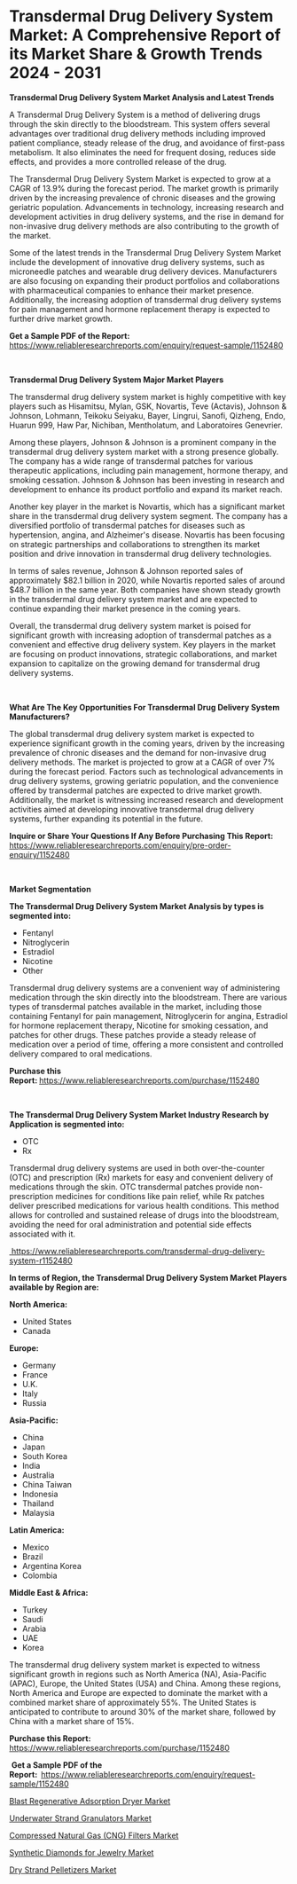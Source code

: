 <p><h1>Transdermal Drug Delivery System Market: A Comprehensive Report of its Market Share & Growth Trends 2024 - 2031</h1></p><p><strong>Transdermal Drug Delivery System Market Analysis and Latest Trends</strong></p>
<p><p>A Transdermal Drug Delivery System is a method of delivering drugs through the skin directly to the bloodstream. This system offers several advantages over traditional drug delivery methods including improved patient compliance, steady release of the drug, and avoidance of first-pass metabolism. It also eliminates the need for frequent dosing, reduces side effects, and provides a more controlled release of the drug.</p><p>The Transdermal Drug Delivery System Market is expected to grow at a CAGR of 13.9% during the forecast period. The market growth is primarily driven by the increasing prevalence of chronic diseases and the growing geriatric population. Advancements in technology, increasing research and development activities in drug delivery systems, and the rise in demand for non-invasive drug delivery methods are also contributing to the growth of the market.</p><p>Some of the latest trends in the Transdermal Drug Delivery System Market include the development of innovative drug delivery systems, such as microneedle patches and wearable drug delivery devices. Manufacturers are also focusing on expanding their product portfolios and collaborations with pharmaceutical companies to enhance their market presence. Additionally, the increasing adoption of transdermal drug delivery systems for pain management and hormone replacement therapy is expected to further drive market growth.</p></p>
<p><strong>Get a Sample PDF of the Report:&nbsp;</strong> <a href="https://www.reliableresearchreports.com/enquiry/request-sample/1152480">https://www.reliableresearchreports.com/enquiry/request-sample/1152480</a></p>
<p>&nbsp;</p>
<p><strong>Transdermal Drug Delivery System Major Market Players</strong></p>
<p><p>The transdermal drug delivery system market is highly competitive with key players such as Hisamitsu, Mylan, GSK, Novartis, Teve (Actavis), Johnson & Johnson, Lohmann, Teikoku Seiyaku, Bayer, Lingrui, Sanofi, Qizheng, Endo, Huarun 999, Haw Par, Nichiban, Mentholatum, and Laboratoires Genevrier.</p><p>Among these players, Johnson & Johnson is a prominent company in the transdermal drug delivery system market with a strong presence globally. The company has a wide range of transdermal patches for various therapeutic applications, including pain management, hormone therapy, and smoking cessation. Johnson & Johnson has been investing in research and development to enhance its product portfolio and expand its market reach.</p><p>Another key player in the market is Novartis, which has a significant market share in the transdermal drug delivery system segment. The company has a diversified portfolio of transdermal patches for diseases such as hypertension, angina, and Alzheimer's disease. Novartis has been focusing on strategic partnerships and collaborations to strengthen its market position and drive innovation in transdermal drug delivery technologies.</p><p>In terms of sales revenue, Johnson & Johnson reported sales of approximately $82.1 billion in 2020, while Novartis reported sales of around $48.7 billion in the same year. Both companies have shown steady growth in the transdermal drug delivery system market and are expected to continue expanding their market presence in the coming years.</p><p>Overall, the transdermal drug delivery system market is poised for significant growth with increasing adoption of transdermal patches as a convenient and effective drug delivery system. Key players in the market are focusing on product innovations, strategic collaborations, and market expansion to capitalize on the growing demand for transdermal drug delivery systems.</p></p>
<p>&nbsp;</p>
<p><strong>What Are The Key Opportunities For Transdermal Drug Delivery System Manufacturers?</strong></p>
<p><p>The global transdermal drug delivery system market is expected to experience significant growth in the coming years, driven by the increasing prevalence of chronic diseases and the demand for non-invasive drug delivery methods. The market is projected to grow at a CAGR of over 7% during the forecast period. Factors such as technological advancements in drug delivery systems, growing geriatric population, and the convenience offered by transdermal patches are expected to drive market growth. Additionally, the market is witnessing increased research and development activities aimed at developing innovative transdermal drug delivery systems, further expanding its potential in the future.</p></p>
<p><strong>Inquire or Share Your Questions If Any Before Purchasing This Report:</strong> <a href="https://www.reliableresearchreports.com/enquiry/pre-order-enquiry/1152480">https://www.reliableresearchreports.com/enquiry/pre-order-enquiry/1152480</a></p>
<p>&nbsp;</p>
<p><strong>Market Segmentation</strong></p>
<p><strong>The Transdermal Drug Delivery System Market Analysis by types is segmented into:</strong></p>
<p><ul><li>Fentanyl</li><li>Nitroglycerin</li><li>Estradiol</li><li>Nicotine</li><li>Other</li></ul></p>
<p><p>Transdermal drug delivery systems are a convenient way of administering medication through the skin directly into the bloodstream. There are various types of transdermal patches available in the market, including those containing Fentanyl for pain management, Nitroglycerin for angina, Estradiol for hormone replacement therapy, Nicotine for smoking cessation, and patches for other drugs. These patches provide a steady release of medication over a period of time, offering a more consistent and controlled delivery compared to oral medications.</p></p>
<p><strong>Purchase this Report:&nbsp;</strong><a href="https://www.reliableresearchreports.com/purchase/1152480">https://www.reliableresearchreports.com/purchase/1152480</a></p>
<p>&nbsp;</p>
<p><strong>The Transdermal Drug Delivery System Market Industry Research by Application is segmented into:</strong></p>
<p><ul><li>OTC</li><li>Rx</li></ul></p>
<p><p>Transdermal drug delivery systems are used in both over-the-counter (OTC) and prescription (Rx) markets for easy and convenient delivery of medications through the skin. OTC transdermal patches provide non-prescription medicines for conditions like pain relief, while Rx patches deliver prescribed medications for various health conditions. This method allows for controlled and sustained release of drugs into the bloodstream, avoiding the need for oral administration and potential side effects associated with it.</p></p>
<p><a href="https://www.reliableresearchreports.com/transdermal-drug-delivery-system-r1152480">&nbsp;https://www.reliableresearchreports.com/transdermal-drug-delivery-system-r1152480</a></p>
<p><strong>In terms of Region, the Transdermal Drug Delivery System Market Players available by Region are:</strong></p>
<p>
    <p> <strong> North America: </strong>
        <ul>
            <li>United States</li>
            <li>Canada</li>
        </ul>
        </p> 
    <p> <strong> Europe: </strong>
        <ul>
            <li>Germany</li>
            <li>France</li>
            <li>U.K.</li>
            <li>Italy</li>
            <li>Russia</li>
        </ul>
        </p> 
    <p> <strong> Asia-Pacific: </strong>
        <ul>
            <li>China</li>
            <li>Japan</li>
            <li>South Korea</li>
            <li>India</li>
            <li>Australia</li>
            <li>China Taiwan</li>
            <li>Indonesia</li>
            <li>Thailand</li>
            <li>Malaysia</li>
        </ul>
        </p> 
    <p> <strong> Latin America: </strong>
        <ul>
            <li>Mexico</li>
            <li>Brazil</li>
            <li>Argentina Korea</li>
            <li>Colombia</li>
        </ul>
        </p> 
    <p> <strong> Middle East & Africa: </strong>
        <ul>
            <li>Turkey</li>
            <li>Saudi</li>
            <li>Arabia</li>
            <li>UAE</li>
            <li>Korea</li>
        </ul>
    </p>
    </p>
<p><p>The transdermal drug delivery system market is expected to witness significant growth in regions such as North America (NA), Asia-Pacific (APAC), Europe, the United States (USA) and China. Among these regions, North America and Europe are expected to dominate the market with a combined market share of approximately 55%. The United States is anticipated to contribute to around 30% of the market share, followed by China with a market share of 15%.</p></p>
<p><strong>Purchase this Report: </strong><a href="https://www.reliableresearchreports.com/purchase/1152480">https://www.reliableresearchreports.com/purchase/1152480</a></p>
<p>&nbsp;<strong>Get a Sample PDF of the Report:&nbsp;&nbsp;</strong><a href="https://www.reliableresearchreports.com/enquiry/request-sample/1152480">https://www.reliableresearchreports.com/enquiry/request-sample/1152480</a></p>
<p><strong></strong></p>
<p><p><a href="https://github.com/DarrenSipes1990/Market-Research-Report-List-2/blob/main/blast-regenerative-adsorption-dryer-market.md">Blast Regenerative Adsorption Dryer Market</a></p><p><a href="https://github.com/Airanohannonzb68e5pb53oc1/Market-Research-Report-List-3/blob/main/underwater-strand-granulators-market.md">Underwater Strand Granulators Market</a></p><p><a href="https://github.com/kmatchooka/Market-Research-Report-List-1/blob/main/compressed-natural-gas-cng-filters-market.md">Compressed Natural Gas (CNG) Filters Market</a></p><p><a href="https://medium.com/@dianamurphy1907/synthetic-diamonds-for-jewelry-market-share-size-trends-industry-analysis-report-by-application-6a46dc8e11ea">Synthetic Diamonds for Jewelry Market</a></p><p><a href="https://github.com/fiixsa/Market-Research-Report-List-4/blob/main/dry-strand-pelletizers-market.md">Dry Strand Pelletizers Market</a></p></p>